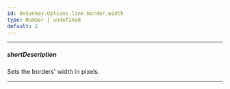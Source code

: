 ```yaml
---
id: dxSankey.Options.link.border.width
type: Number | undefined
default: 2
---
```

---
##### shortDescription
Sets the borders' width in pixels.

---
